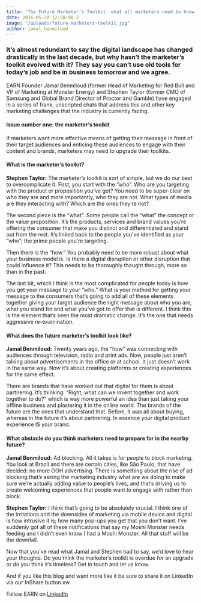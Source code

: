 ```yaml
---
title: 'The Future Marketer’s Toolkit: what all marketers need to know'
date: 2016-05-20 12:50:00 Z
image: "/uploads/future-marketers-toolkit.jpg"
author: jamal_benmiloud
---
```


### It’s almost redundant to say the digital landscape has changed drastically in the last decade, but why hasn’t the marketer’s toolkit evolved with it? They say you can’t use old tools for today’s job and be in business tomorrow and we agree. 

EARN Founder Jamal Benmiloud (former Head of Marketing for Red Bull and VP of Marketing at Monster Energy) and Stephen Taylor (former CMO of Samsung and Global Brand Director of Proctor and Gamble) have engaged in a series of frank, unscripted chats that address this and other key marketing challenges that the industry is currently facing. 

#### Issue number one: the marketer’s toolkit 
If marketers want more effective means of getting their message in front of their target audiences and enticing these audiences to engage with their content and brands, marketers may need to upgrade their toolkits.

#### What is the marketer’s toolkit?

**Stephen Taylor:** The marketer’s toolkit is sort of simple, but we do our best to overcomplicate it. First, you start with the “who”. Who are you targeting with the product or proposition you’ve got? You need to be super-clear on who they are and more importantly, who they are not. What types of media are they interacting with? Which are the ones they’re not? 

The second piece is the “what”. Some people call the “what” the concept or the value proposition. It’s the products, services and brand values you’re offering the consumer that make you distinct and differentiated and stand out from the rest. It’s linked back to the people you’ve identified as your “who”; the prime people you’re targeting.

Then there is the “how.” You probably need to be more robust about what your business model is. Is there a digital disruption or other disruption that could influence it? This needs to be thoroughly thought through, more so than in the past. 

The last bit, which I think is the most complicated for people today is how you get your message to your “who.” What is your method for getting your message to the consumers that’s going to add all of these elements together giving your target audience the right message about who you are, what you stand for and what you’ve got to offer that is different. I think this is the element that’s seen the most dramatic change. It’s the one that needs aggressive re-examination. 

#### What does the future marketer’s toolkit look like?

**Jamal Benmiloud:** Twenty years ago, the “how” was connecting with audiences through television, radio and print ads. Now, people just aren’t talking about advertisements in the office or at school. It just doesn’t work in the same way. Now it’s about creating platforms or creating experiences for the same effect. 

There are brands that have worked out that digital for them is about partnering. It’s thinking: “Right, what can we invent together and work together to do?” which is way more powerful an idea than just taking your offline business and plastering it in the online world. The brands of the future are the ones that understand that. Before, it was all about buying, whereas in the future it’s about partnering. In essence your digital product experience IS your brand. 

#### What obstacle do you think marketers need to prepare for in the nearby future?

**Jamal Benmiloud:** Ad blocking. All it takes is for people to block marketing. You look at Brazil and there are certain cities, like São Paulo, that have decided: no more OOH advertising. There is something about the rise of ad blocking that’s asking the marketing industry what are we doing to make sure we’re actually adding value to people’s lives, and that’s driving us to create welcoming experiences that people want to engage with rather than block. 

**Stephen Taylor:** I think that’s going to be absolutely crucial. I think one of the irritations and the downsides of marketing via mobile device and digital is how intrusive it is; how many pop-ups you get that you don’t want. I’ve suddenly got all of these notifications that say my Moshi Monster needs feeding and I didn’t even know I had a Moshi Monster. All that stuff will be the downfall. 

Now that you’ve read what Jamal and Stephen had to say, we’d love to hear your thoughts. Do you think the marketer’s toolkit is overdue for an upgrade or do you think it’s timeless? Get in touch and let us know.

And if you like this blog and want more like it be sure to share it on LinkedIn via our InShare button.xw

Follow EARN on [LinkedIn](https://www.linkedin.com/company/earn-media-limited)